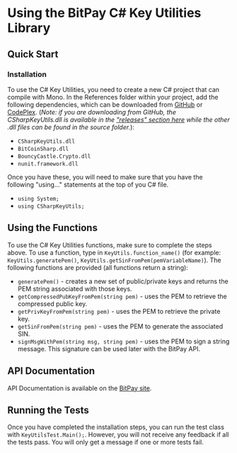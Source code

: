 # Using the BitPay C# Key Utilities Library

## Quick Start
### Installation

To use the C# Key Utilities, you need to create a new C# project that can compile with Mono. In the References folder within your project, add the following dependencies, which can be downloaded from [GitHub](https://github.com/bitpay/csharp-key-utils) or [CodePlex](https://bitpaycsharpkeyutils.codeplex.com/SourceControl/latest#README.md). (_Note: if you are downloading from GitHub, the CSharpKeyUtils.dll is available in the ["releases" section here](https://github.com/bitpay/csharp-key-utils/releases) while the other .dll files can be found in the source folder._):

* `CSharpKeyUtils.dll`
* `BitCoinSharp.dll`
* `BouncyCastle.Crypto.dll`
* `nunit.framework.dll`

Once you have these, you will need to make sure that you have the following "using..." statements at the top of you C# file.

* `using System;`
* `using CSharpKeyUtils;`

## Using the Functions
To use the C# Key Utilities functions, make sure to complete the steps above. To use a function, type in `KeyUtils.function_name()` (for example: `KeyUtils.generatePem()`, `KeyUtils.getSinFromPem(pemVariableName)`).
The following functions are provided (all functions return a string):

* `generatePem()` - creates a new set of public/private keys and returns the PEM string associated with those keys.
* `getCompressedPubKeyFromPem(string pem)` - uses the PEM to retrieve the compressed public key.
* `getPrivKeyFromPem(string pem)` - uses the PEM to retrieve the private key.
* `getSinFromPem(string pem)` - uses the PEM to generate the associated SIN.
* `signMsgWithPem(string msg, string pem)` - uses the PEM to sign a string message. This signature can be used later with the BitPay API.

## API Documentation

API Documentation is available on the [BitPay site](https://bitpay.com/api).

## Running the Tests
Once you have completed the installation steps, you can run the test class with `KeyUtilsTest.Main();`. However, you will not receive any feedback if all the tests pass. You will only get a message if one or more tests fail.
